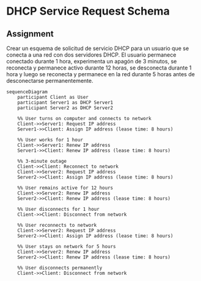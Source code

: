  # DHCP Service Request Schema

## Assignment

Crear un esquema de solicitud de servicio DHCP para un usuario que se conecta a una red con dos servidores DHCP. El usuario permanece conectado durante 1 hora, experimenta un apagón de 3 minutos, se reconecta y permanece activo durante 12 horas, se desconecta durante 1 hora y luego se reconecta y permanece en la red durante 5 horas antes de desconectarse permanentemente.

```mermaid
sequenceDiagram
    participant Client as User
    participant Server1 as DHCP Server1
    participant Server2 as DHCP Server2

    %% User turns on computer and connects to network
    Client->>Server1: Request IP address
    Server1->>Client: Assign IP address (lease time: 8 hours)

    %% User works for 1 hour
    Client->>Server1: Renew IP address
    Server1->>Client: Renew IP address (lease time: 8 hours)

    %% 3-minute outage
    Client->>Client: Reconnect to network
    Client->>Server2: Request IP address
    Server2->>Client: Assign IP address (lease time: 8 hours)

    %% User remains active for 12 hours
    Client->>Server2: Renew IP address
    Server2->>Client: Renew IP address (lease time: 8 hours)

    %% User disconnects for 1 hour
    Client->>Client: Disconnect from network

    %% User reconnects to network
    Client->>Server2: Request IP address
    Server2->>Client: Assign IP address (lease time: 8 hours)

    %% User stays on network for 5 hours
    Client->>Server2: Renew IP address
    Server2->>Client: Renew IP address (lease time: 8 hours)

    %% User disconnects permanently
    Client->>Client: Disconnect from network
